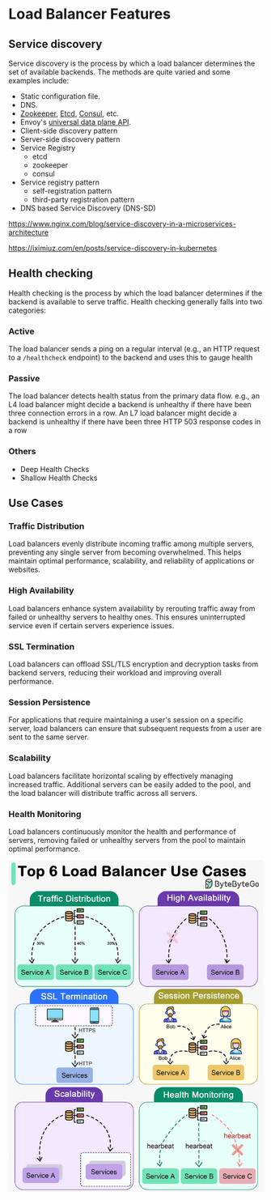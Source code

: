 # Load Balancer Features

## Service discovery

Service discovery is the process by which a load balancer determines the set of available backends. The methods are quite varied and some examples include:

- Static configuration file.
- DNS.
- [Zookeeper](https://zookeeper.apache.org/), [Etcd](https://coreos.com/etcd/), [Consul](https://www.consul.io/), etc.
- Envoy's [universal data plane API](https://medium.com/@mattklein123/the-universal-data-plane-api-d15cec7a).
- Client-side discovery pattern
- Server-side discovery pattern
- Service Registry
  - etcd
  - zookeeper
  - consul
- Service registry pattern
  - self-registration pattern
  - third-party registration pattern
- DNS based Service Discovery (DNS-SD)

https://www.nginx.com/blog/service-discovery-in-a-microservices-architecture

https://iximiuz.com/en/posts/service-discovery-in-kubernetes

## Health checking

Health checking is the process by which the load balancer determines if the backend is available to serve traffic. Health checking generally falls into two categories:

### Active

The load balancer sends a ping on a regular interval (e.g., an HTTP request to a `/healthcheck` endpoint) to the backend and uses this to gauge health

### Passive

The load balancer detects health status from the primary data flow. e.g., an L4 load balancer might decide a backend is unhealthy if there have been three connection errors in a row. An L7 load balancer might decide a backend is unhealthy if there have been three HTTP 503 response codes in a row

### Others

- Deep Health Checks
- Shallow Health Checks

## Use Cases

### Traffic Distribution

Load balancers evenly distribute incoming traffic among multiple servers, preventing any single server from becoming overwhelmed. This helps maintain optimal performance, scalability, and reliability of applications or websites.

### High Availability

Load balancers enhance system availability by rerouting traffic away from failed or unhealthy servers to healthy ones. This ensures uninterrupted service even if certain servers experience issues.

### SSL Termination

Load balancers can offload SSL/TLS encryption and decryption tasks from backend servers, reducing their workload and improving overall performance.

### Session Persistence

For applications that require maintaining a user's session on a specific server, load balancers can ensure that subsequent requests from a user are sent to the same server.

### Scalability

Load balancers facilitate horizontal scaling by effectively managing increased traffic. Additional servers can be easily added to the pool, and the load balancer will distribute traffic across all servers.

### Health Monitoring

Load balancers continuously monitor the health and performance of servers, removing failed or unhealthy servers from the pool to maintain optimal performance.

![Load Balancer Use Cases](../../media/Pasted%20image%2020240117160744.png)
